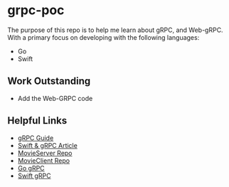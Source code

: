 # grpc-poc

The purpose of this repo is to help me learn about gRPC, and Web-gRPC. With a primary focus on developing with the following languages:
- Go
- Swift

## Work Outstanding
- Add the Web-GRPC code


## Helpful Links
- [gRPC Guide](https://grpc.io/docs/guides/)
- [Swift & gRPC Article](https://medium.com/@fattywaffles/protocol-buffers-with-swiftnio-69a2804b5ba9)
- [MovieServer Repo](https://github.com/jonathanwong/MovieServer)
- [MovieClient Repo](https://github.com/jonathanwong/MovieClient)
- [Go gRPC](https://grpc.io/docs/tutorials/basic/go.html)
- [Swift gRPC](https://github.com/grpc/grpc-swift)